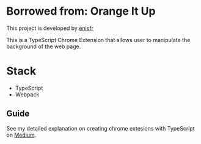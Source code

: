 
# Borrowed from: Orange It Up
This project is developed by [enisfr](https://github.com/enisfr)

This is a TypeScript Chrome Extension that allows user to manipulate the background of the web page.

# Stack

 - TypeScript
 - Webpack

## Guide

See my detailed explanation on creating chrome extesions with TypeScript on [Medium](https://enisfr.medium.com/creating-chrome-extensions-with-typescript-914873467b65#9f32-5ed6c8b8e388).
